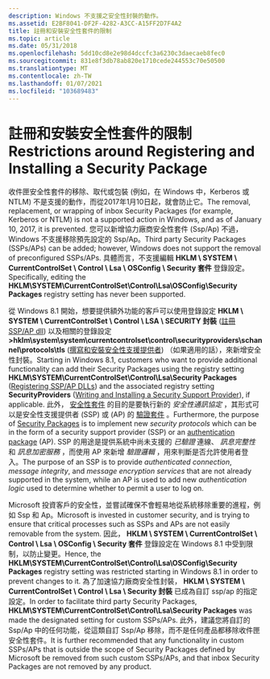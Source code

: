 ```yaml
---
description: Windows 不支援之安全性封裝的動作。
ms.assetid: E2BF8041-DF2F-4282-A3CC-A15FF2D7F4A2
title: 註冊和安裝安全性套件的限制
ms.topic: article
ms.date: 05/31/2018
ms.openlocfilehash: 5dd10cd8e2e98d4dccfc3a6230c3daecaeb8fec0
ms.sourcegitcommit: 831e8f3db78ab820e1710cede244553c70e50500
ms.translationtype: MT
ms.contentlocale: zh-TW
ms.lasthandoff: 01/07/2021
ms.locfileid: "103689483"
---
```

# <a name="restrictions-around-registering-and-installing-a-security-package"></a><span data-ttu-id="c35f6-103">註冊和安裝安全性套件的限制</span><span class="sxs-lookup"><span data-stu-id="c35f6-103">Restrictions around Registering and Installing a Security Package</span></span>

<span data-ttu-id="c35f6-104">收件匣安全性套件的移除、取代或包裝 (例如，在 Windows 中，Kerberos 或 NTLM) 不是支援的動作，而從2017年1月10日起，就會防止它。</span><span class="sxs-lookup"><span data-stu-id="c35f6-104">The removal, replacement, or wrapping of inbox Security Packages (for example, Kerberos or NTLM) is not a supported action in Windows, and as of January 10, 2017, it is prevented.</span></span> <span data-ttu-id="c35f6-105">您可以新增協力廠商安全性套件 (Ssp/Ap) 不過，Windows 不支援移除預先設定的 Ssp/Ap。</span><span class="sxs-lookup"><span data-stu-id="c35f6-105">Third party Security Packages (SSPs/APs) can be added; however, Windows does not support the removal of preconfigured SSPs/APs.</span></span> <span data-ttu-id="c35f6-106">具體而言，不支援編輯 **HKLM \\ SYSTEM \\ CurrentControlSet \\ Control \\ Lsa \\ OSConfig \\ Security 套件** 登錄設定。</span><span class="sxs-lookup"><span data-stu-id="c35f6-106">Specifically, editing the **HKLM\\SYSTEM\\CurrentControlSet\\Control\\Lsa\\OSConfig\\Security Packages** registry setting has never been supported.</span></span>

<span data-ttu-id="c35f6-107">從 Windows 8.1 開始，想要提供額外功能的客戶可以使用登錄設定 **HKLM \\ SYSTEM \\ CurrentControlSet \\ Control \\ LSA \\ SECURITY 封裝** ([註冊 SSP/AP dll](registering-ssp-ap-dlls.md)) 以及相關的登錄設定 **>hklm\system\system\currentcontrolset\control\securityproviders\schannel\protocols\tls** ([撰寫和安裝安全性支援提供者](writing-and-installing-a-security-support-provider.md)) （如果適用的話），來新增安全性封裝。</span><span class="sxs-lookup"><span data-stu-id="c35f6-107">Starting in Windows 8.1, customers who want to provide additional functionality can add their Security Packages using the registry setting **HKLM\\SYSTEM\\CurrentControlSet\\Control\\Lsa\\Security Packages** ([Registering SSP/AP DLLs](registering-ssp-ap-dlls.md)) and the associated registry setting **SecurityProviders** ([Writing and Installing a Security Support Provider](writing-and-installing-a-security-support-provider.md)), if applicable.</span></span> <span data-ttu-id="c35f6-108">此外， [安全性套件](../secgloss/s-gly.md#_security_security_package_gly) 的目的是要執行新的 *安全性通訊協定* ，其形式可以是安全性支援提供者 (SSP) 或 (AP) 的 [驗證套件](../secgloss/a-gly.md#_security_authentication_package_gly) 。</span><span class="sxs-lookup"><span data-stu-id="c35f6-108">Furthermore, the purpose of [Security Packages](../secgloss/s-gly.md#_security_security_package_gly) is to implement new *security protocols* which can be in the form of a security support provider (SSP) or an [authentication package](../secgloss/a-gly.md#_security_authentication_package_gly) (AP).</span></span> <span data-ttu-id="c35f6-109">SSP 的用途是提供系統中尚未支援的 *已驗證* 連線、 *訊息完整性* 和 *訊息加密服務* ，而使用 AP 來新增 *驗證邏輯* ，用來判斷是否允許使用者登入。</span><span class="sxs-lookup"><span data-stu-id="c35f6-109">The purpose of an SSP is to provide *authenticated connection*, *message integrity*, and *message encryption services* that are not already supported in the system, while an AP is used to add new *authentication logic* used to determine whether to permit a user to log on.</span></span>

<span data-ttu-id="c35f6-110">Microsoft 投資客戶的安全性，並嘗試確保不會輕易地從系統移除重要的進程，例如 Ssp 和 Ap。</span><span class="sxs-lookup"><span data-stu-id="c35f6-110">Microsoft is invested in customer security, and is trying to ensure that critical processes such as SSPs and APs are not easily removable from the system.</span></span> <span data-ttu-id="c35f6-111">因此， **HKLM \\ SYSTEM \\ CurrentControlSet \\ Control \\ Lsa \\ OSConfig \\ Security 套件** 登錄設定在 Windows 8.1 中受到限制，以防止變更。</span><span class="sxs-lookup"><span data-stu-id="c35f6-111">Hence, the **HKLM\\SYSTEM\\CurrentControlSet\\Control\\Lsa\\OSConfig\\Security Packages** registry setting was restricted starting in Windows 8.1 in order to prevent changes to it.</span></span> <span data-ttu-id="c35f6-112">為了加速協力廠商安全性封裝， **HKLM \\ SYSTEM \\ CurrentControlSet \\ Control \\ Lsa \\ Security 封裝** 已成為自訂 ssp/ap 的指定設定。</span><span class="sxs-lookup"><span data-stu-id="c35f6-112">In order to facilitate third party Security Packages, **HKLM\\SYSTEM\\CurrentControlSet\\Control\\Lsa\\Security Packages** was made the designated setting for custom SSPs/APs.</span></span> <span data-ttu-id="c35f6-113">此外，建議您將自訂的 Ssp/Ap 中的任何功能，從這類自訂 Ssp/Ap 移除，而不是任何產品都移除收件匣安全性套件。</span><span class="sxs-lookup"><span data-stu-id="c35f6-113">It is further recommended that any functionality in custom SSPs/APs that is outside the scope of Security Packages defined by Microsoft be removed from such custom SSPs/APs, and that inbox Security Packages are not removed by any product.</span></span>

 

 

